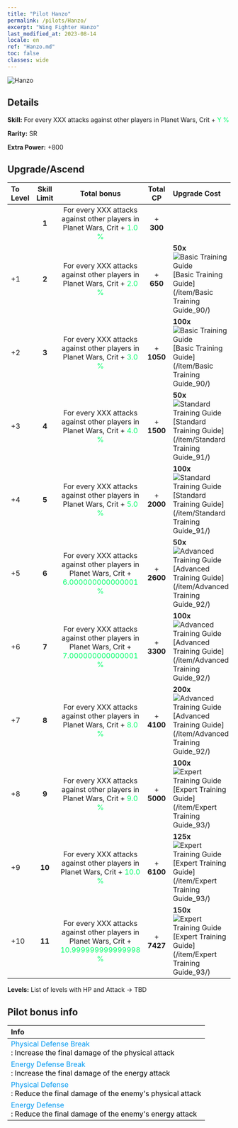 ```yaml
---
title: "Pilot Hanzo"
permalink: /pilots/Hanzo/
excerpt: "Wing Fighter Hanzo"
last_modified_at: 2023-08-14
locale: en
ref: "Hanzo.md"
toc: false
classes: wide
---
```



 ![Hanzo](/images/pilots/aviator_piece_5003.png)

## Details

 **Skill:** For every XXX attacks against other players in Planet Wars, Crit + <span style="color: #03ff6b">Y %</span><br/><span style="color: #000000;"></span> 

 **Rarity:** SR 

 **Extra Power:** +800 



## Upgrade/Ascend

  |  To Level | Skill Limit |     Total bonus    | Total CP |   Upgrade Cost     |
  |:----|:-----:|:-------------------:|:-------:|:-----------------|
  |   | **1**  | For every XXX attacks against other players in Planet Wars, Crit + <span style="color: #03ff6b">1.0 %</span><br/><span style="color: #000000;"></span>  | + **300**  |  |
  | +1  | **2**  | For every XXX attacks against other players in Planet Wars, Crit + <span style="color: #03ff6b">2.0 %</span><br/><span style="color: #000000;"></span>  | + **650**  | **50x**![Basic Training Guide](/images/item/Basic_Training_Guide_p.png)[Basic Training Guide](/item/Basic Training Guide_90/) |
  | +2  | **3**  | For every XXX attacks against other players in Planet Wars, Crit + <span style="color: #03ff6b">3.0 %</span><br/><span style="color: #000000;"></span>  | + **1050**  | **100x**![Basic Training Guide](/images/item/Basic_Training_Guide_p.png)[Basic Training Guide](/item/Basic Training Guide_90/) |
  | +3  | **4**  | For every XXX attacks against other players in Planet Wars, Crit + <span style="color: #03ff6b">4.0 %</span><br/><span style="color: #000000;"></span>  | + **1500**  | **50x**![Standard Training Guide](/images/item/Standard_Training_Guide_p.png)[Standard Training Guide](/item/Standard Training Guide_91/) |
  | +4  | **5**  | For every XXX attacks against other players in Planet Wars, Crit + <span style="color: #03ff6b">5.0 %</span><br/><span style="color: #000000;"></span>  | + **2000**  | **100x**![Standard Training Guide](/images/item/Standard_Training_Guide_p.png)[Standard Training Guide](/item/Standard Training Guide_91/) |
  | +5  | **6**  | For every XXX attacks against other players in Planet Wars, Crit + <span style="color: #03ff6b">6.000000000000001 %</span><br/><span style="color: #000000;"></span>  | + **2600**  | **50x**![Advanced Training Guide](/images/item/Advanced_Training_Guide_p.png)[Advanced Training Guide](/item/Advanced Training Guide_92/) |
  | +6  | **7**  | For every XXX attacks against other players in Planet Wars, Crit + <span style="color: #03ff6b">7.000000000000001 %</span><br/><span style="color: #000000;"></span>  | + **3300**  | **100x**![Advanced Training Guide](/images/item/Advanced_Training_Guide_p.png)[Advanced Training Guide](/item/Advanced Training Guide_92/) |
  | +7  | **8**  | For every XXX attacks against other players in Planet Wars, Crit + <span style="color: #03ff6b">8.0 %</span><br/><span style="color: #000000;"></span>  | + **4100**  | **200x**![Advanced Training Guide](/images/item/Advanced_Training_Guide_p.png)[Advanced Training Guide](/item/Advanced Training Guide_92/) |
  | +8  | **9**  | For every XXX attacks against other players in Planet Wars, Crit + <span style="color: #03ff6b">9.0 %</span><br/><span style="color: #000000;"></span>  | + **5000**  | **100x**![Expert Training Guide](/images/item/Expert_Training_Guide_p.png)[Expert Training Guide](/item/Expert Training Guide_93/) |
  | +9  | **10**  | For every XXX attacks against other players in Planet Wars, Crit + <span style="color: #03ff6b">10.0 %</span><br/><span style="color: #000000;"></span>  | + **6100**  | **125x**![Expert Training Guide](/images/item/Expert_Training_Guide_p.png)[Expert Training Guide](/item/Expert Training Guide_93/) |
  | +10  | **11**  | For every XXX attacks against other players in Planet Wars, Crit + <span style="color: #03ff6b">10.999999999999998 %</span><br/><span style="color: #000000;"></span>  | + **7427**  | **150x**![Expert Training Guide](/images/item/Expert_Training_Guide_p.png)[Expert Training Guide](/item/Expert Training Guide_93/) |



 **Levels:**  List of levels with HP and Attack -> TBD



## Pilot bonus info

  |  Info |
  |:------|
  | <span style="color: #0099f2">Physical Defense Break</span><br/><span style="color: #000000;">: Increase the final damage of the physical attack</span> |
  | <span style="color: #0099f2">Energy Defense Break</span><br/><span style="color: #000000;">: Increase the final damage of the energy attack</span> |
  | <span style="color: #0099f2">Physical Defense</span><br/><span style="color: #000000;">: Reduce the final damage of the enemy's physical attack</span> |
  | <span style="color: #0099f2">Energy Defense</span><br/><span style="color: #000000;">: Reduce the final damage of the enemy's energy attack</span> |

